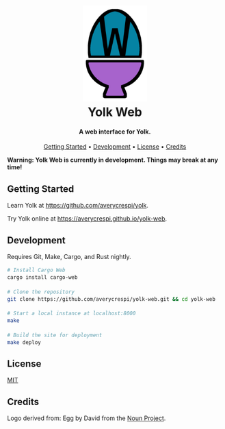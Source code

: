 <h1 align="center">
    <br>
    <img src="https://raw.githubusercontent.com/averycrespi/yolk-web/master/static/images/logo.png" width="150"</img>
    <br>
    Yolk Web
    <br>
</h1>

<h4 align="center">A web interface for Yolk.</h4>

<p align="center">
    <a href="#getting-started">Getting Started</a> •
    <a href="#getting-started">Development</a> •
    <a href="#license">License</a> •
    <a href="#credits">Credits</a>
</p>

**Warning: Yolk Web is currently in development. Things may break at any time!**

## Getting Started

Learn Yolk at <https://github.com/averycrespi/yolk>.

Try Yolk online at <https://averycrespi.github.io/yolk-web>.

## Development

Requires Git, Make, Cargo, and Rust nightly.

```bash
# Install Cargo Web
cargo install cargo-web

# Clone the repository
git clone https://github.com/averycrespi/yolk-web.git && cd yolk-web

# Start a local instance at localhost:8000
make

# Build the site for deployment
make deploy
```

## License

[MIT](https://opensource.org/licenses/MIT)

## Credits

Logo derived from: Egg by David from the [Noun Project](https://thenounproject.com/).
